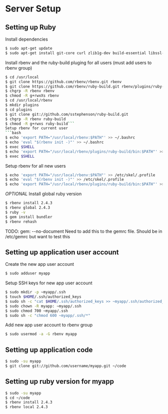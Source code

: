 # Server Setup
## Setting up Ruby
Install dependencies
```bash
$ sudo apt-get update
$ sudo apt-get install git-core curl zlib1g-dev build-essential libssl-dev libreadline-dev libyaml-dev libsqlite3-dev sqlite3 libxml2-dev libxslt1-dev libcurl4-openssl-dev python-software-properties libffi-dev nodejs
```
Install rbenv and the ruby-build pluging for all users (must add users to rbenv group)
```bash
$ cd /usr/local
$ git clone https://github.com/rbenv/rbenv.git rbenv
$ git clone https://github.com/rbenv/ruby-build.git rbenv/plugins/ruby-build
$ chgrp -R rbenv rbenv
$ chmod -R g+rwxXs rbenv
$ cd /usr/local/rbenv
$ mkdir plugins
$ cd plugins
$ git clone git://github.com/sstephenson/ruby-build.git
$ chgrp -R rbenv ruby-build
$ chmod -R g+rwxs ruby-build```
Setup rbenv for current user
```bash
$ echo 'export PATH="/usr/local/rbenv:$PATH"' >> ~/.bashrc
$ echo 'eval "$(rbenv init -)"' >> ~/.bashrc
$ exec $SHELL
$ echo 'export PATH="/usr/local/rbenv/plugins/ruby-build/bin:$PATH"' >> ~/.bashrc
$ exec $SHELL
```
Setup rbenv for all new users
```bash
$ echo 'export PATH="/usr/local/rbenv:$PATH"' >> /etc/skel/.profile
$ echo 'eval "$(rbenv init -)"' >> /etc/skel/.profile
$ echo 'export PATH="/usr/local/rbenv/plugins/ruby-build/bin:$PATH"' >> /etc/skel/.profile
```
*OPTIONAL* Install global ruby version
```bash
$ rbenv install 2.4.3
$ rbenv global 2.4.3
$ ruby -v
$ gem install bundler
$ rbenv rehash
```
TODO: gem: --no-document
Need to add this to the gemrc file. 
Should be in /etc/gemrc but want to test this

## Setting up application user account
Create the new app user account
```bash
$ sudo adduser myapp
```
Setup SSH keys for new app user account
```bash
$ sudo mkdir -p ~myapp/.ssh
$ touch $HOME/.ssh/authorized_keys
$ sudo sh -c "cat $HOME/.ssh/authorized_keys >> ~myapp/.ssh/authorized_keys"
$ sudo chown -R myapp: ~myapp/.ssh
$ sudo chmod 700 ~myapp/.ssh
$ sudo sh -c "chmod 600 ~myapp/.ssh/*"
```
Add new app user account to rbenv group
```bash 
$ sudo usermod -a -G rbenv myapp
```

## Setting up application code
```bash
$ sudo -su myapp
$ git clone git://github.com/username/myapp.git ~/code
```
## Setting up ruby version for myapp
```bash
$ sudo -su myapp
$ cd ~/code
$ rbenv install 2.4.3
$ rbenv local 2.4.3
```
